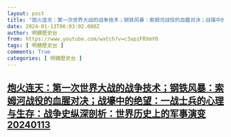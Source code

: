 ```yaml
---
layout: post
title: "炮火连天：第一次世界大战的战争技术；钢铁风暴：索姆河战役的血腥对决；战壕中的绝望：一战士兵的心理与生存：战争史纵深剖析：世界历史上的军事演变20240113"
date: 2024-01-13T06:03:02.000Z
author: 明鏡歷史台
from: https://www.youtube.com/watch?v=c3apzFRXmY0
tags: [ 明鏡歷史台 ]
comments: True
categories: [ 明鏡歷史台 ]
---
```

<!--1705125782000-->
[炮火连天：第一次世界大战的战争技术；钢铁风暴：索姆河战役的血腥对决；战壕中的绝望：一战士兵的心理与生存：战争史纵深剖析：世界历史上的军事演变20240113](https://www.youtube.com/watch?v=c3apzFRXmY0)
------

<div>

</div>
